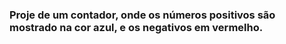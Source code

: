 ###  Proje de  um contador, onde os números positivos são mostrado na cor azul, e os negativos em vermelho.
